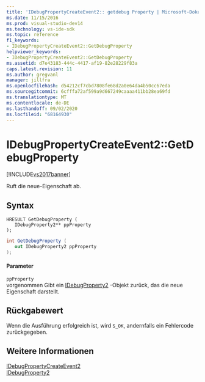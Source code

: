```yaml
---
title: 'IDebugPropertyCreateEvent2:: getdebug Property | Microsoft-Dokumentation'
ms.date: 11/15/2016
ms.prod: visual-studio-dev14
ms.technology: vs-ide-sdk
ms.topic: reference
f1_keywords:
- IDebugPropertyCreateEvent2::GetDebugProperty
helpviewer_keywords:
- IDebugPropertyCreateEvent2::GetDebugProperty
ms.assetid: d7e43183-444c-4417-af19-82e28229f83a
caps.latest.revision: 11
ms.author: gregvanl
manager: jillfra
ms.openlocfilehash: d54212cf7cbd7808fe68d2a0e64da4b50cc67eda
ms.sourcegitcommit: 6cfffa72af599a9d667249caaaa411bb28ea69fd
ms.translationtype: MT
ms.contentlocale: de-DE
ms.lasthandoff: 09/02/2020
ms.locfileid: "68164930"
---
```

# <a name="idebugpropertycreateevent2getdebugproperty"></a>IDebugPropertyCreateEvent2::GetDebugProperty
[!INCLUDE[vs2017banner](../../../includes/vs2017banner.md)]

Ruft die neue-Eigenschaft ab.  
  
## <a name="syntax"></a>Syntax  
  
```cpp#  
HRESULT GetDebugProperty (   
   IDebugProperty2** ppProperty  
);  
```  
  
```csharp  
int GetDebugProperty (   
   out IDebugProperty2 ppProperty  
);  
```  
  
#### <a name="parameters"></a>Parameter  
 `ppProperty`  
 vorgenommen Gibt ein [IDebugProperty2](../../../extensibility/debugger/reference/idebugproperty2.md) -Objekt zurück, das die neue Eigenschaft darstellt.  
  
## <a name="return-value"></a>Rückgabewert  
 Wenn die Ausführung erfolgreich ist, wird `S_OK`, andernfalls ein Fehlercode zurückgegeben.  
  
## <a name="see-also"></a>Weitere Informationen  
 [IDebugPropertyCreateEvent2](../../../extensibility/debugger/reference/idebugpropertycreateevent2.md)   
 [IDebugProperty2](../../../extensibility/debugger/reference/idebugproperty2.md)
